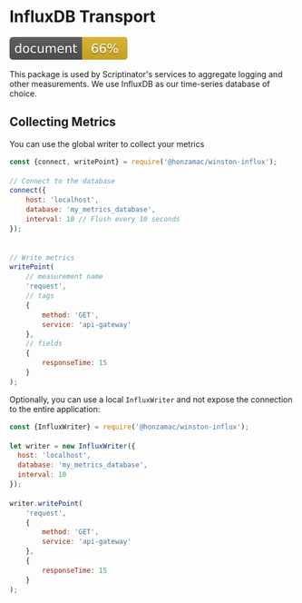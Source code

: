 # InfluxDB Transport
[![Documentation](./docs/badge.svg)](https://honzamac.github.io/winston-influx/) 

This package is used by Scriptinator's services to aggregate logging and other measurements. We use InfluxDB as our
time-series database of choice.

## Collecting Metrics

You can use the global writer to collect your metrics
```javascript
const {connect, writePoint} = require('@honzamac/winston-influx');

// Connect to the database
connect({ 
    host: 'localhost',
    database: 'my_metrics_database',
    interval: 10 // Flush every 10 seconds
});


// Write metrics
writePoint(
    // measurement name
    'request',
    // tags
    {
        method: 'GET',
        service: 'api-gateway'
    },
    // fields
    {
        responseTime: 15
    }
);

```

Optionally, you can use a local `InfluxWriter` and not expose the connection to the entire application:

```javascript
const {InfluxWriter} = require('@honzamac/winston-influx');

let writer = new InfluxWriter({ 
  host: 'localhost',
  database: 'my_metrics_database',
  interval: 10
});

writer.writePoint(
    'request',
    {
        method: 'GET',
        service: 'api-gateway'
    },
    {
        responseTime: 15
    }   
);
```
